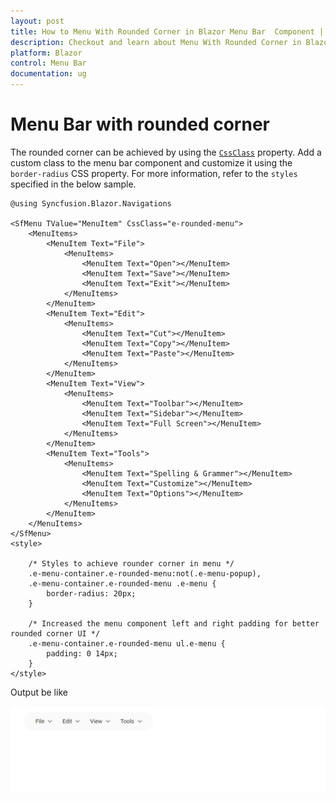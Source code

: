 ```yaml
---
layout: post
title: How to Menu With Rounded Corner in Blazor Menu Bar  Component | Syncfusion
description: Checkout and learn about Menu With Rounded Corner in Blazor Menu Bar  component of Syncfusion, and more details.
platform: Blazor
control: Menu Bar 
documentation: ug
---
```


# Menu Bar with rounded corner

The rounded corner can be achieved by using the [`CssClass`](https://help.syncfusion.com/cr/blazor/Syncfusion.Blazor~Syncfusion.Blazor.Navigations.SfMenu~CssClass.html) property. Add a custom class to the menu bar component and customize it using the `border-radius` CSS property. For more information, refer to the `styles` specified in the below sample.

```cshtml
@using Syncfusion.Blazor.Navigations

<SfMenu TValue="MenuItem" CssClass="e-rounded-menu">
    <MenuItems>
        <MenuItem Text="File">
            <MenuItems>
                <MenuItem Text="Open"></MenuItem>
                <MenuItem Text="Save"></MenuItem>
                <MenuItem Text="Exit"></MenuItem>
            </MenuItems>
        </MenuItem>
        <MenuItem Text="Edit">
            <MenuItems>
                <MenuItem Text="Cut"></MenuItem>
                <MenuItem Text="Copy"></MenuItem>
                <MenuItem Text="Paste"></MenuItem>
            </MenuItems>
        </MenuItem>
        <MenuItem Text="View">
            <MenuItems>
                <MenuItem Text="Toolbar"></MenuItem>
                <MenuItem Text="Sidebar"></MenuItem>
                <MenuItem Text="Full Screen"></MenuItem>
            </MenuItems>
        </MenuItem>
        <MenuItem Text="Tools">
            <MenuItems>
                <MenuItem Text="Spelling & Grammer"></MenuItem>
                <MenuItem Text="Customize"></MenuItem>
                <MenuItem Text="Options"></MenuItem>
            </MenuItems>
        </MenuItem>
    </MenuItems>
</SfMenu>
<style>

    /* Styles to achieve rounder corner in menu */
    .e-menu-container.e-rounded-menu:not(.e-menu-popup),
    .e-menu-container.e-rounded-menu .e-menu {
        border-radius: 20px;
    }

    /* Increased the menu component left and right padding for better rounded corner UI */
    .e-menu-container.e-rounded-menu ul.e-menu {
        padding: 0 14px;
    }
</style>

```

Output be like

![Menu Sample](./../images/rounded.png)